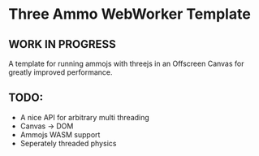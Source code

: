 # Three Ammo WebWorker Template

## WORK IN PROGRESS

A template for running ammojs with threejs in an Offscreen Canvas for greatly improved performance.

## TODO: 

- A nice API for arbitrary multi threading
- Canvas -> DOM 
- Ammojs WASM support
- Seperately threaded physics